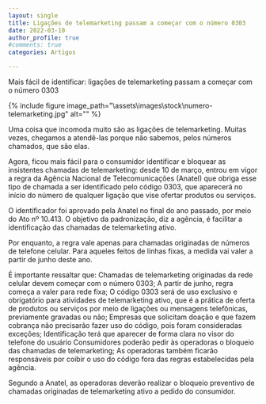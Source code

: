 ```yaml
---
layout: single
title: Ligações de telemarketing passam a começar com o número 0303 
date: 2022-03-10 
author_profile: true
#comments: true
categories: Artigos

---
```


Mais fácil de identificar: ligações de telemarketing passam a começar com o número 0303 

{% include figure image_path="\assets\images\stock\numero-telemarketing.jpg" alt=""  %}

Uma coisa que incomoda muito são as ligações de telemarketing. Muitas vezes, chegamos a atendê-las porque não sabemos, pelos números chamados, que são elas.

Agora, ficou mais fácil para o consumidor identificar e bloquear as insistentes chamadas de telemarketing: desde 10 de março, entrou em vigor a regra da Agência Nacional de Telecomunicações (Anatel)  que obriga esse tipo de chamada a ser identificado pelo código 0303, que aparecerá no início do número de qualquer ligação que vise ofertar produtos ou serviços.

O identificador foi aprovado pela Anatel no final do ano passado, por meio do Ato nº 10.413. O objetivo da padronização, diz a agência, é facilitar a identificação das chamadas de telemarketing ativo.

Por enquanto, a regra vale apenas para chamadas originadas de números de telefone celular. Para aqueles feitos de linhas fixas, a medida vai valer a partir de junho deste ano.
 
É importante ressaltar que:
Chamadas de telemarketing originadas da rede celular devem começar com o número 0303;
A partir de junho, regra começa a valer para rede fixa;
O código 0303 será de uso exclusivo e obrigatório para atividades de telemarketing ativo, que é a prática de oferta de produtos ou serviços por meio de ligações ou mensagens telefônicas, previamente gravadas ou não;
Empresas que solicitam doação e que fazem cobrança não precisarão fazer uso do código, pois foram consideradas exceções;
Identificação terá que aparecer de forma clara no visor do telefone do usuário
Consumidores poderão pedir às operadoras o bloqueio das chamadas de telemarketing;
As operadoras também ficarão responsáveis por coibir o uso do código fora das regras estabelecidas pela agência.
 
Segundo a Anatel, as operadoras deverão realizar o bloqueio preventivo de chamadas originadas de telemarketing ativo a pedido do consumidor.
